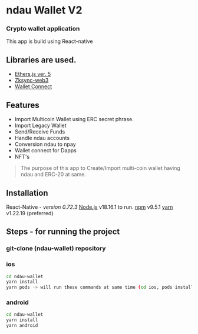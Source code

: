 # ndau Wallet V2
### Crypto wallet application

This app is build using React-native

## Libraries are used.
- [Ethers.js ver. 5](https://docs.ethers.org/v5/)
- [Zksync-web3](https://www.npmjs.com/package/zksync-web3)
- [Wallet Connect](https://www.npmjs.com/package/@walletconnect/modal-react-native)

## Features
- Import Multicoin Wallet using ERC secret phrase.
- Import Legacy Wallet
- Send/Receive Funds
- Handle ndau accounts
- Conversion ndau to npay
- Wallet connect for Dapps
- NFT's


> The purpose of this app to Create/Import multi-coin wallet
> having ndau and ERC-20 at same.

## Installation

React-Native - _version 0.72.3_
[Node.js](https://nodejs.org/) v18.16.1 to run.
[npm](https://www.npmjs.com/) v9.5.1
[yarn](https://yarnpkg.com/) v1.22.19 (preferred)

## Steps - for running the project
### git-clone (ndau-wallet) repository

### ios
```sh
cd ndau-wallet
yarn install
yarn pods -> will run these commands at same time (cd ios, pods install, cd .., yarn ios)
```

### android
```sh
cd ndau-wallet
yarn install
yarn android
```
